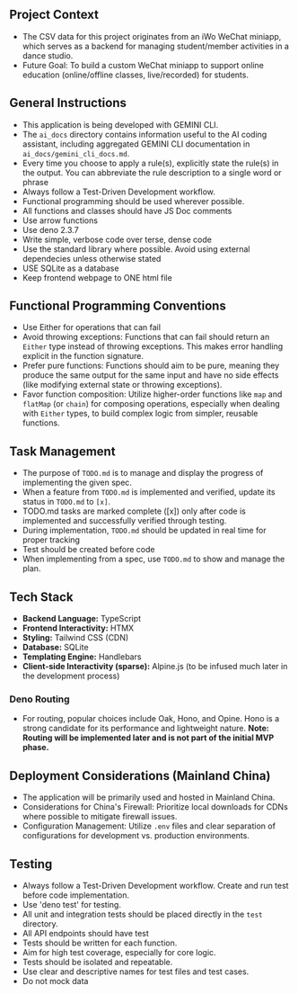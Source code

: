 ## Project Context
- The CSV data for this project originates from an iWo WeChat miniapp, which serves as a backend for managing student/member activities in a dance studio.
- Future Goal: To build a custom WeChat miniapp to support online education (online/offline classes, live/recorded) for students.

## General Instructions
- This application is being developed with GEMINI CLI.
- The `ai_docs` directory contains information useful to the AI coding assistant, including aggregated GEMINI CLI documentation in `ai_docs/gemini_cli_docs.md`.
- Every time you choose to apply a rule(s), explicitly state the rule(s) in the output. You can abbreviate the 
  rule description to a single word or phrase
- Always follow a Test-Driven Development workflow.
- Functional programming should be used wherever possible.
- All functions and classes should have JS Doc comments
- Use arrow functions
- Use deno 2.3.7
- Write simple, verbose code over terse, dense code
- Use the standard library where possible. Avoid using external dependecies unless otherwise stated
- USE SQLite as a database
- Keep frontend webpage to ONE html file

## Functional Programming Conventions
- Use Either for operations that can fail
- Avoid throwing exceptions: Functions that can fail should return an `Either` type instead of throwing exceptions. This makes error handling explicit in the function signature.
- Prefer pure functions: Functions should aim to be pure, meaning they produce the same output for the same input and have no side effects (like modifying external state or throwing exceptions).
- Favor function composition: Utilize higher-order functions like `map` and `flatMap` (or `chain`) for composing operations, especially when dealing with `Either` types, to build complex logic from simpler, reusable functions.

## Task Management
- The purpose of `TODO.md` is to manage and display the progress of implementing the given spec.
- When a feature from `TODO.md` is implemented and verified, update its status in `TODO.md` to `[x]`.
- TODO.md tasks are marked complete ([x]) only after code is implemented and successfully verified through testing.
- During implementation, `TODO.md` should be updated in real time for proper tracking
- Test should be created before code
- When implementing from a spec, use `TODO.md` to show and manage the plan.

## Tech Stack
- **Backend Language:** TypeScript
- **Frontend Interactivity:** HTMX
- **Styling:** Tailwind CSS (CDN)
- **Database:** SQLite
- **Templating Engine:** Handlebars
- **Client-side Interactivity (sparse):** Alpine.js (to be infused much later in the development process)

### Deno Routing
- For routing, popular choices include Oak, Hono, and Opine. Hono is a strong candidate for its performance and lightweight nature. **Note: Routing will be implemented later and is not part of the initial MVP phase.**

## Deployment Considerations (Mainland China)
- The application will be primarily used and hosted in Mainland China.
- Considerations for China's Firewall: Prioritize local downloads for CDNs where possible to mitigate firewall issues.
- Configuration Management: Utilize `.env` files and clear separation of configurations for development vs. production environments.

## Testing
- Always follow a Test-Driven Development workflow. Create and run test before code implementation.
- Use 'deno test' for testing.
- All unit and integration tests should be placed directly in the `test` directory.
- All API endpoints should have test
- Tests should be written for each function.
- Aim for high test coverage, especially for core logic.
- Tests should be isolated and repeatable.
- Use clear and descriptive names for test files and test cases.
- Do not mock data